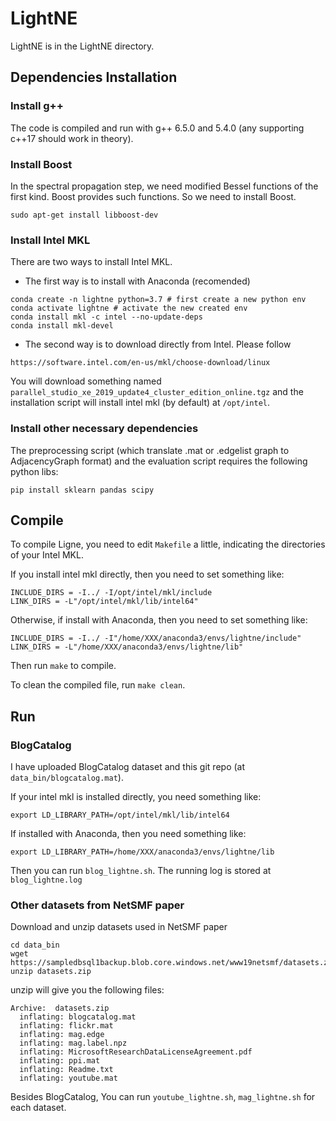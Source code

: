 # LightNE

LightNE is in the LightNE directory.

## Dependencies Installation

### Install g++
The code is compiled and run with g++ 6.5.0 and 5.4.0 (any supporting c++17 should work in theory).

### Install Boost
In the spectral propagation step, we need modified Bessel functions of the first kind. Boost provides such functions. So we need to install Boost.
```
sudo apt-get install libboost-dev
```

### Install Intel MKL

There are two ways to install Intel MKL. 

* The first way is to install with Anaconda (recomended)
```
conda create -n lightne python=3.7 # first create a new python env
conda activate lightne # activate the new created env
conda install mkl -c intel --no-update-deps
conda install mkl-devel
```

* The second way is to download directly from Intel. Please follow
```
https://software.intel.com/en-us/mkl/choose-download/linux
```
You will download something named `parallel_studio_xe_2019_update4_cluster_edition_online.tgz` and the installation script will install intel mkl (by default) at `/opt/intel`.


### Install other necessary dependencies

The preprocessing script (which translate .mat or .edgelist graph to AdjacencyGraph format) and the evaluation script requires the following python libs:
```
pip install sklearn pandas scipy
```

## Compile
To compile Ligne, you need to edit `Makefile` a little, indicating the directories of your Intel MKL. 

If you install intel mkl directly, then you need to set something like:
```
INCLUDE_DIRS = -I../ -I/opt/intel/mkl/include
LINK_DIRS = -L"/opt/intel/mkl/lib/intel64"
```
Otherwise, if install with Anaconda, then you need to set something like:
```
INCLUDE_DIRS = -I../ -I"/home/XXX/anaconda3/envs/lightne/include"
LINK_DIRS = -L"/home/XXX/anaconda3/envs/lightne/lib"
```

Then run `make` to compile.

To clean the compiled file, run `make clean`.

## Run


### BlogCatalog

I have uploaded BlogCatalog dataset and this git repo (at `data_bin/blogcatalog.mat`). 

If your intel mkl is installed directly, you need something like:
```
export LD_LIBRARY_PATH=/opt/intel/mkl/lib/intel64
```
If installed with Anaconda, then you need something like:
```
export LD_LIBRARY_PATH=/home/XXX/anaconda3/envs/lightne/lib
```

Then you can run `blog_lightne.sh`. The running log is stored at `blog_lightne.log`


### Other datasets from NetSMF paper

Download and unzip datasets used in NetSMF paper
```
cd data_bin
wget https://sampledbsql1backup.blob.core.windows.net/www19netsmf/datasets.zip
unzip datasets.zip
```

unzip will give you the following files:
```
Archive:  datasets.zip
  inflating: blogcatalog.mat
  inflating: flickr.mat
  inflating: mag.edge
  inflating: mag.label.npz
  inflating: MicrosoftResearchDataLicenseAgreement.pdf
  inflating: ppi.mat
  inflating: Readme.txt
  inflating: youtube.mat
```

Besides BlogCatalog, You can run `youtube_lightne.sh`, `mag_lightne.sh` for each dataset.
